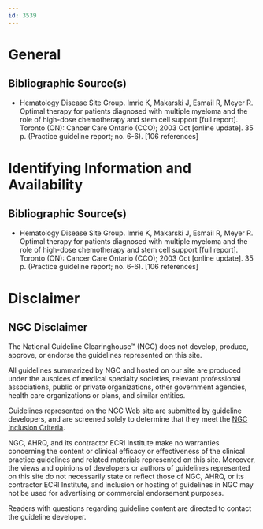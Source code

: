 ```yaml
---
id: 3539
---
```


# General

## Bibliographic Source(s)

- Hematology Disease Site Group. Imrie K, Makarski J, Esmail R, Meyer R. Optimal therapy for patients diagnosed with multiple myeloma and the role of high-dose chemotherapy and stem cell support [full report]. Toronto (ON): Cancer Care Ontario (CCO); 2003 Oct [online update]. 35 p. (Practice guideline report; no. 6-6). [106 references]

# Identifying Information and Availability

## Bibliographic Source(s)

- Hematology Disease Site Group. Imrie K, Makarski J, Esmail R, Meyer R. Optimal therapy for patients diagnosed with multiple myeloma and the role of high-dose chemotherapy and stem cell support [full report]. Toronto (ON): Cancer Care Ontario (CCO); 2003 Oct [online update]. 35 p. (Practice guideline report; no. 6-6). [106 references]

# Disclaimer

## NGC Disclaimer

The National Guideline Clearinghouse™ (NGC) does not develop, produce, approve, or endorse the guidelines represented on this site.

All guidelines summarized by NGC and hosted on our site are produced under the auspices of medical specialty societies, relevant professional associations, public or private organizations, other government agencies, health care organizations or plans, and similar entities.

Guidelines represented on the NGC Web site are submitted by guideline developers, and are screened solely to determine that they meet the [NGC Inclusion Criteria](/help-and-about/summaries/inclusion-criteria).

NGC, AHRQ, and its contractor ECRI Institute make no warranties concerning the content or clinical efficacy or effectiveness of the clinical practice guidelines and related materials represented on this site. Moreover, the views and opinions of developers or authors of guidelines represented on this site do not necessarily state or reflect those of NGC, AHRQ, or its contractor ECRI Institute, and inclusion or hosting of guidelines in NGC may not be used for advertising or commercial endorsement purposes.

Readers with questions regarding guideline content are directed to contact the guideline developer.

